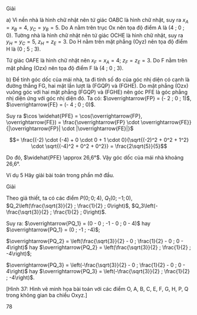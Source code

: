 Giải

a) Vì nền nhà là hình chữ nhật nên tứ giác OABC là hình chữ nhật, suy ra $x_A = x_B = 4$, $y_C = y_B = 5$. Do A nằm trên trục Ox nên tọa độ điểm A là (4 ; 0 ; 0). Tường nhà là hình chữ nhật nên tứ giác OCHE là hình chữ nhật, suy ra $y_H = y_C = 5$, $z_H = z_E = 3$. Do H nằm trên mặt phẳng (Oyz) nên tọa độ điểm H là (0 ; 5 ; 3).

Tứ giác OAFE là hình chữ nhật nên $x_F = x_A = 4$; $z_F = z_E = 3$. Do F nằm trên mặt phẳng (Ozx) nên tọa độ điểm F là (4 ; 0 ; 3).

b) Để tính góc dốc của mái nhà, ta đi tính số đo của góc nhị diện có cạnh là đường thẳng FG, hai mặt lần lượt là (FGQP) và (FGHE). Do mặt phẳng (Ozx) vuông góc với hai mặt phẳng (FGQP) và (FGHE) nên góc PFE là góc phẳng nhị diện ứng với góc nhị diện đó. Ta có: $\overrightarrow{FP} = (- 2 ; 0 ; 1)$, $\overrightarrow{FE} = (- 4 ; 0 ; 0)$.

Suy ra $\cos \widehat{PFE} = \cos(\overrightarrow{FP}, \overrightarrow{FE}) = \frac{\overrightarrow{FP} \cdot \overrightarrow{FE}}{|\overrightarrow{FP}| \cdot |\overrightarrow{FE}|}$

$$= \frac{(-2) \cdot (-4) + 0 \cdot 0 + 1 \cdot 0}{\sqrt{(-2)^2 + 0^2 + 1^2} \cdot \sqrt{(-4)^2 + 0^2 + 0^2}} = \frac{2\sqrt{5}}{5}$$

Do đó, $\widehat{PFE} \approx 26,6°$. Vậy góc dốc của mái nhà khoảng 26,6°.

Ví dụ 5 Hãy giải bài toán trong phần mở đầu.

Giải

Theo giả thiết, ta có các điểm $P(0 ; 0 ; 4)$, $Q_1(0 ; -1 ; 0)$, $Q_2\left(\frac{\sqrt{3}}{2} ; \frac{1}{2} ; 0\right)$, $Q_3\left(-\frac{\sqrt{3}}{2} ; \frac{1}{2} ; 0\right)$.

Suy ra: $\overrightarrow{PQ_1} = (0 - 0 ; -1 - 0 ; 0 - 4)$ hay $\overrightarrow{PQ_1} = (0 ; -1 ; -4)$;

$\overrightarrow{PQ_2} = \left(\frac{\sqrt{3}}{2} - 0 ; \frac{1}{2} - 0 ; 0 - 4\right)$ hay $\overrightarrow{PQ_2} = \left(\frac{\sqrt{3}}{2} ; \frac{1}{2} ; -4\right)$;

$\overrightarrow{PQ_3} = \left(-\frac{\sqrt{3}}{2} - 0 ; \frac{1}{2} - 0 ; 0 - 4\right)$ hay $\overrightarrow{PQ_3} = \left(-\frac{\sqrt{3}}{2} ; \frac{1}{2} ; -4\right)$.

[Hình 37: Hình vẽ minh họa bài toán với các điểm O, A, B, C, E, F, G, H, P, Q trong không gian ba chiều Oxyz.]

78